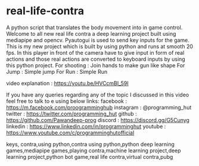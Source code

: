 # real-life-contra
A python script that translates the body movement into in game control.
Welcome to all new real life contra a deep learning project built using mediapipe and opencv. Pyautogui is used to send key inputs for the game.
This is my new project which is built by using python and runs at smooth 20 fps. 
In this player in front of the camera have to give input in form of real actions and those real actions are converted to keyboard inputs by using this python project.
For shooting : Join hands to make gun like shape
For Jump : Simple jump 
For Run : Simple Run

video explanation : https://youtu.be/HVCcmBI_59I

If you have any queries regarding any of the topic I discussed in this video feel free to talk to e using below links:
facebook : https://m.facebook.com/proogramminghub
instagram : @programming_hut
twitter : https://twitter.com/programming_hut
github : https://github.com/Pawandeep-prog
discord : https://discord.gg/G5Cunyg
linkedin : https://www.linkedin.com/in/programminghut
youtube : https://www.youtube.com/c/programminghutofficial

keys,
contra,using python,contra using python,python deep learning games,mediapipe games,playing contra,machine learning project,deep learning project,python bot game,real life contra,virtual contra,pubg
